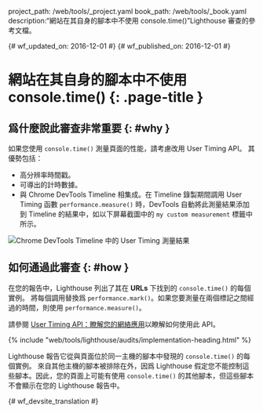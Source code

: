 project_path: /web/tools/_project.yaml
book_path: /web/tools/_book.yaml
description:“網站在其自身的腳本中不使用 console.time()”Lighthouse 審查的參考文檔。

{# wf_updated_on: 2016-12-01 #}
{# wf_published_on: 2016-12-01 #}

# 網站在其自身的腳本中不使用 console.time() {: .page-title }
 
## 爲什麼說此審查非常重要 {: #why }

如果您使用 `console.time()` 測量頁面的性能，請考慮改用 User Timing API。
其優勢包括：

* 高分辨率時間戳。
* 可導出的計時數據。
* 與 Chrome DevTools Timeline 相集成。在 Timeline 錄製期間調用 User Timing 函數 `performance.measure()` 時，DevTools 自動將此測量結果添加到 Timeline 的結果中，如以下屏幕截圖中的 `my custom measurement` 標籤中所示。




![Chrome DevTools Timeline 中的 User Timing 測量結果][timeline]

[timeline]: /web/tools/lighthouse/images/user-timing-measurement-in-devtools.png

## 如何通過此審查 {: #how }

在您的報告中，Lighthouse 列出了其在 **URLs** 下找到的 `console.time()` 的每個實例。
將每個調用替換爲 `performance.mark()`。如果您要測量在兩個標記之間經過的時間，則使用 `performance.measure()`。



請參閱 [User Timing API：瞭解您的網絡應用][html5rocks]以瞭解如何使用此 API。


[html5rocks]: https://www.html5rocks.com/en/tutorials/webperformance/usertiming/

{% include "web/tools/lighthouse/audits/implementation-heading.html" %}

Lighthouse 報告它從與頁面位於同一主機的腳本中發現的 `console.time()` 的每個實例。
來自其他主機的腳本被排除在外，因爲 Lighthouse 假定您不能控制這些腳本。因此，您的頁面上可能有使用 `console.time()` 的其他腳本，但這些腳本不會顯示在您的 Lighthouse 報告中。



{# wf_devsite_translation #}
